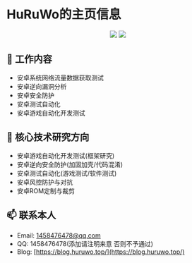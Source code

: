 # HuRuWo的主页信息


<!-- ## 👯 (置顶)寻求工作机会

- 寻求安卓爬虫/逆向/安全方向工作，地点不限。
- 如果有合适的工作机会请联系本人，当前处于离职状态。
- 希望加入你的团队。 -->

<p align="center">
  <img src ="https://github-readme-stats.vercel.app/api?username=HuRuWo&show_icons=true&hide_border=true&theme=graywhite&include_all_commits=true&count_private=true">
  <img src ="https://github-readme-stats.vercel.app/api/top-langs/?username=HuRuWo&layout=compact&hide_border=true&langs_count=10&theme=graywhite&include_all_commits=true&count_private=true">
</p>



## 🔭 工作内容

- 安卓系统网络流量数据获取测试
- 安卓逆向漏洞分析
- 安卓安全防护
- 安卓测试自动化
- 安卓游戏自动化开发测试

## 🌱 核心技术研究方向

- 安卓游戏自动化开发测试(框架研究)
- 安卓逆向安全防护(加固加壳/代码混淆)
- 安卓测试自动化(游戏测试/软件测试)
- 安卓风控防护与对抗
- 安卓ROM定制与裁剪

## 📫 联系本人

- Email: 1458476478@qq.com
- QQ: 1458476478(添加请注明来意 否则不予通过)
- Blog: [https://blog.huruwo.top/](https://blog.huruwo.top/)

 
<!-- **HuRuWo/HuRuWo** is a ✨ _special_ ✨ repository because its `README.md` (this file) appears on your GitHub profile.

Here are some ideas to get you started:

- 🔭 I’m currently working on ...
- 🌱 I’m currently learning ...
- 👯 I’m looking to collaborate on ...
- 🤔 I’m looking for help with ...
- 💬 Ask me about ...
- 📫 How to reach me: ...
- 😄 Pronouns: ...
- ⚡ Fun fact: ... -->

